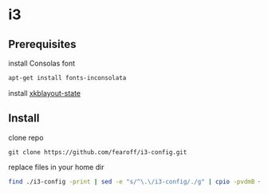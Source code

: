 # i3

## Prerequisites

install Consolas font
```bash
apt-get install fonts-inconsolata
```

install
[xkblayout-state](https://github.com/nonpop/xkblayout-state)

## Install

clone repo

```git
git clone https://github.com/fearoff/i3-config.git
```

replace files in your home dir

```bash
find ./i3-config -print | sed -e "s/^\.\/i3-config/./g" | cpio -pvdmB ~
```
